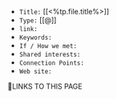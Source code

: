 -   `Title:` [[<%tp.file.title%>]]
-   `Type:` [[@]]
-   `link:` 
-   `Keywords:`
-   `If / How we met:`
-   `Shared interests:`
-   `Connection Points:`
-   `Web site:` 






🔗LINKS TO THIS PAGE